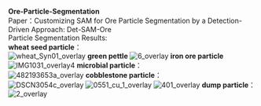 **Ore-Particle-Segmentation** <br />
Paper：Customizing SAM for Ore Particle Segmentation by a Detection-Driven Approach: Det-SAM-Ore<br />
Particle Segmentation Results:<br />
**wheat seed particle**：<br />
![wheat_Syn01_overlay](https://github.com/user-attachments/assets/d154addb-6f7c-4715-b270-87105e91b6c1)
**green pettle**
![6_overlay](https://github.com/user-attachments/assets/7b6c4b9a-47b5-4967-aeb0-34a3be893941)
**iron ore particle**<br />
![IMG1031_overlay4](https://github.com/user-attachments/assets/eadf7827-bd7e-432e-b944-19489f8aaa18)
**microbial particle**：<br />
![482193653a_overlay](https://github.com/user-attachments/assets/e01ea8a0-294c-4959-b28f-8da515060984)
**cobblestone particle**：<br />
![DSCN3054c_overlay](https://github.com/user-attachments/assets/5ccdacee-7270-469c-a626-202e69723e92)
![0551_cu_1_overlay](https://github.com/user-attachments/assets/ed337756-5c8a-483e-bc02-3f46df2b2c8a)
![401_overlay](https://github.com/user-attachments/assets/8e4f0201-3a68-4f3f-8d5a-815aa2c206f7)
**dump particle**： <br />
![2_overlay](https://github.com/user-attachments/assets/6aaea9ed-c7ff-439e-a024-174d130decc1)




